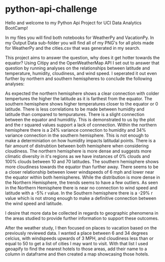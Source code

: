 # python-api-challenge

Hello and welcome to my Python Api Project for UCI Data Analytics BootCamp! 

In my files you will find both notebooks for WeatherPy and VacationPy. In my Output Data sub-folder you will find all of my PNG's for all plots made for WeatherPy and the cities.csv that was generated in my search.

This project aims to answer the question, why does it get hotter towards the equator? Using Citipy and the OpenWeatherMap API I set out to answer that question by running analyses on the relationships between latitude and temperature, humidity, cloudiness, and wind speed. 
I seperated it out even further by northern and southern hemispheres to conclude the following analyses:

As expected the northern hemisphere shows a clear connection with colder tempertures the higher the latitude as it is farthest from the equator. The southern hemisphere shows higher temperatures closer to the equator or 0 latitude.
There is less correlations to be made between humidity and latitude than compared to tempuratures. There is a slight connection between the equator and humiditiy. This is demonstrated to us by the plot and the r squared values support a lack of connection. Within the northern hemisphere there is a 24% variance connection to humidity and 34% variance connection in the southern hemisphere. This is not enough to make a determiniation on how humidity impacts latitudal points.
There is a fair amount of distrubtion between both hemisphere when considering cloudiness. The northern hemisphere is more dense and suggests more climatic diversity in it's regions as we have instances of 0% clouds and 100% clouds between 10 and 70 latitudes. The southern hemisphere shows more cloudiness towards the equator than further away.
There seems to be a closer relationship between lower windspeeds of 6 mph and lower near the equator within both hemispheres. While the distribution is more dense in the Northern Hemisphere, the trends seems to have a few outliers. As seen in the Northern Hemisphere there is near no connection to wind speed and latitude with a -5% r value. In the Southern hemisphere there is a -29% r value which is not strong enough to make a definitive connection between the wind speed and latitude.

I desire that more data be collected in regards to geographic phenomena in the areas studied to provide further information to support these outcomes. 

After the weather study, I then focused on places to vacation based on the previously reviewed data. I wanted a place between 6 and 34 degrees celcius, with windspeeds upwards of 3 MPH, and cloudiness less than or equal to 50 to get a list of cities I may want to visit. With that list I used geoapify to find the nearest hotels to those areas, add their name to a column in dataframe and then created a map showcasing those hotels. 
